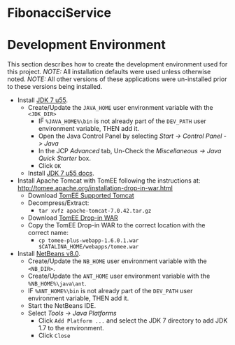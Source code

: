 FibonacciService
================
# Development Environment
This section describes how to create the development environment used for this project.
*NOTE:* All installation defaults were used unless otherwise noted.
*NOTE:* All other versions of these applications were un-installed prior to these versions being installed.
 - Install [JDK 7 u55](http://www.oracle.com/technetwork/java/javase/downloads/jdk7-downloads-1880260.html).
    - Create/Update the ```JAVA_HOME``` user environment variable with the ```<JDK_DIR>```
       - IF <code>%JAVA_HOME%\bin</code> is not already part of the <code>DEV_PATH</code> user environment variable, THEN add it.</li>
       - Open the Java Control Panel by selecting <i>Start -> Control Panel -> Java</i></li>
       - In the JCP <i>Advanced</i> tab, Un-Check the <i>Miscellaneous -> Java Quick Starter</i> box.</li>
       - Click <code>OK</code></li>
    - Install [JDK 7 u55 docs](http://download.oracle.com/otn-pub/java/jdk/7u55-b13/jdk-7u55-apidocs.zip).
 - Install Apache Tomcat with TomEE following the instructions at: http://tomee.apache.org/installation-drop-in-war.html
    - Download [TomEE Supported Tomcat](http://archive.apache.org/dist/tomcat/tomcat-7/v7.0.42/bin/apache-tomcat-7.0.42.tar.gz)
    - Decompress/Extract:
       - ```tar xvfz apache-tomcat-7.0.42.tar.gz```
    - Download [TomEE Drop-in WAR](http://www.eng.lsu.edu/mirrors/apache/tomee/tomee-1.6.0.1/tomee-plus-webapp-1.6.0.1.war)
    - Copy the TomEE Drop-in WAR to the correct location with the correct name:
       - ```cp tomee-plus-webapp-1.6.0.1.war $CATALINA_HOME/webapps/tomee.war```
 - Install [NetBeans v8.0]("https://netbeans.org/downloads/").
    - Create/Update the ```NB_HOME``` user environment variable with the ```<NB_DIR>```.
    - Create/Update the ```ANT_HOME``` user environment variable with the ```%NB_HOME%\java\ant```.
    - IF ```%ANT_HOME%\bin``` is not already part of the ```DEV_PATH``` user environment variable, THEN add it.
    - Start the NetBeans IDE.
    - Select _Tools -> Java Platforms_
       - Click ```Add Platform ...``` and select the JDK 7 directory to add JDK 1.7 to the environment.
       - Click ```Close```
